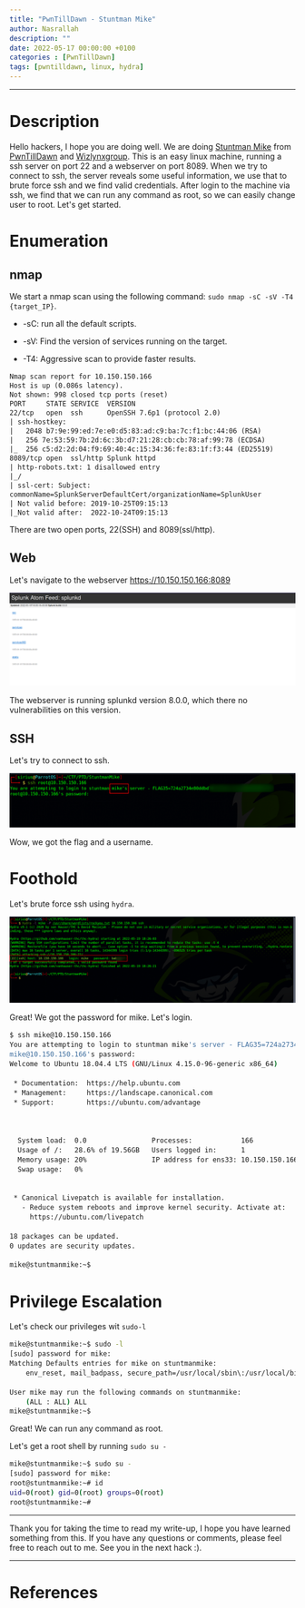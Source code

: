 ```yaml
---
title: "PwnTillDawn - Stuntman Mike"
author: Nasrallah
description: ""
date: 2022-05-17 00:00:00 +0100
categories : [PwnTillDawn]
tags: [pwntilldawn, linux, hydra]
---
```


---


# **Description**

Hello hackers, I hope you are doing well. We are doing [Stuntman Mike]() from [PwnTillDawn](https://online.pwntilldawn.com/) and [Wizlynxgroup](https://www.wizlynxgroup.com). This is an easy linux machine, running a ssh server on port 22 and a webserver on port 8089. When we try to connect to ssh, the server reveals some useful information, we use that to brute force ssh and we find valid credentials. After login to the machine via ssh, we find that we can run any command as root, so we can easily change user to root. Let's get started.

# **Enumeration**
## nmap

We start a nmap scan using the following command: `sudo nmap -sC -sV -T4 {target_IP}`.

- -sC: run all the default scripts.

- -sV: Find the version of services running on the target.

- -T4: Aggressive scan to provide faster results.

```Terminal
Nmap scan report for 10.150.150.166
Host is up (0.086s latency).
Not shown: 998 closed tcp ports (reset)
PORT     STATE SERVICE  VERSION
22/tcp   open  ssh      OpenSSH 7.6p1 (protocol 2.0)
| ssh-hostkey: 
|   2048 b7:9e:99:ed:7e:e0:d5:83:ad:c9:ba:7c:f1:bc:44:06 (RSA)
|   256 7e:53:59:7b:2d:6c:3b:d7:21:28:cb:cb:78:af:99:78 (ECDSA)
|_  256 c5:d2:2d:04:f9:69:40:4c:15:34:36:fe:83:1f:f3:44 (ED25519)
8089/tcp open  ssl/http Splunk httpd
| http-robots.txt: 1 disallowed entry 
|_/
| ssl-cert: Subject: commonName=SplunkServerDefaultCert/organizationName=SplunkUser
| Not valid before: 2019-10-25T09:15:13
|_Not valid after:  2022-10-24T09:15:13
```

There are two open ports, 22(SSH) and 8089(ssl/http).

## Web

Let's navigate to the webserver https://10.150.150.166:8089

![](/assets/img/pwntilldawn/stuntman/1.png)

The webserver is running splunkd version 8.0.0, which there no vulnerabilities on this version.

## SSH

Let's try to connect to ssh.

![](/assets/img/pwntilldawn/stuntman/2.png)

Wow, we got the flag and a username.

# **Foothold**

Let's brute force ssh using `hydra`.

![](/assets/img/pwntilldawn/stuntman/3.png)

Great! We got the password for mike. Let's login.

```Bash
$ ssh mike@10.150.150.166
You are attempting to login to stuntman mike's server - FLAG35=724a2734e80ddbd78b2694dc5eb74db395403360
mike@10.150.150.166's password: 
Welcome to Ubuntu 18.04.4 LTS (GNU/Linux 4.15.0-96-generic x86_64)

 * Documentation:  https://help.ubuntu.com
 * Management:     https://landscape.canonical.com
 * Support:        https://ubuntu.com/advantage



  System load:  0.0                Processes:            166
  Usage of /:   28.6% of 19.56GB   Users logged in:      1
  Memory usage: 20%                IP address for ens33: 10.150.150.166
  Swap usage:   0%


 * Canonical Livepatch is available for installation.
   - Reduce system reboots and improve kernel security. Activate at:
     https://ubuntu.com/livepatch

18 packages can be updated.
0 updates are security updates.

mike@stuntmanmike:~$ 
```

# **Privilege Escalation**

Let's check our privileges wit `sudo-l`

```Bash
mike@stuntmanmike:~$ sudo -l
[sudo] password for mike: 
Matching Defaults entries for mike on stuntmanmike:
    env_reset, mail_badpass, secure_path=/usr/local/sbin\:/usr/local/bin\:/usr/sbin\:/usr/bin\:/sbin\:/bin\:/snap/bin

User mike may run the following commands on stuntmanmike:
    (ALL : ALL) ALL
mike@stuntmanmike:~$
```

Great! We can run any command as root.

Let's get a root shell by running `sudo su -`

```Bash
mike@stuntmanmike:~$ sudo su -
[sudo] password for mike: 
root@stuntmanmike:~# id
uid=0(root) gid=0(root) groups=0(root)
root@stuntmanmike:~#
```
---

Thank you for taking the time to read my write-up, I hope you have learned something from this. If you have any questions or comments, please feel free to reach out to me. See you in the next hack :).

---

# References
